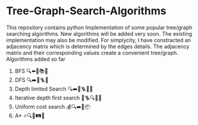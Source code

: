 # Tree-Graph-Search-Algorithms
This repository contains python Implementation of some popular tree/graph searching algorithms. New algorithms will be added very soon. The existing implementation may also be modified. For simplycity, I have constracted an adjacency matrix which is determined by the edges details. The adjacency matrix and their corresponding values create a convenient tree/graph.
Algorithms added so far
1. BFS 🔍⬅️🌳📚🌿
2. DFS 🔍➡️🌳🪜🌿
3. Depth limited Search 🔍➡️🌳🪜✅🌿
4. Iterative depth first search 🔄🪜🔍🌳🌿
5. Uniform cost search 💰🔍➡️🌳📦
6. A* ⭐🔍🌳🛤️🎯
